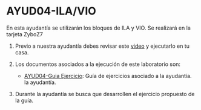 # AYUD04-ILA/VIO
En esta ayudantía se utilizarán los bloques de ILA y VIO. Se realizará en la tarjeta ZyboZ7


1. Previo a nuestra ayudantía debes revisar este [video](https://youtu.be/RMV4KJyFvVw) y ejecutarlo en tu casa.

2. Los documentos asociados a la ejecución de este laboratorio son:
    * [AYUD04-Guia Ejercicio]():  Guía de ejercicios asociado a la ayudantía. 
   la ayudantía.
3. Durante la ayudantía se busca que desarrollen el ejercicio propuesto de la guía.
